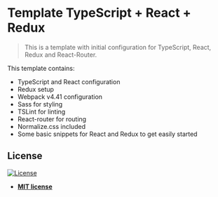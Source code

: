 # Template TypeScript + React + Redux

> This is a template with initial configuration for TypeScript, React, Redux and React-Router.

This template contains:

-   TypeScript and React configuration
-   Redux setup
-   Webpack v4.41 configuration
-   Sass for styling
-   TSLint for linting
-   React-router for routing
-   Normalize.css included
-   Some basic snippets for React and Redux to get easily started

## License

[![License](http://img.shields.io/:license-mit-blue.svg?style=flat-square)](http://badges.mit-license.org)

-   **[MIT license](http://opensource.org/licenses/mit-license.php)**
